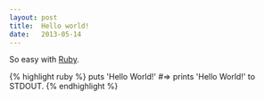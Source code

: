 ```yaml
---
layout: post
title:  Hello world!
date:   2013-05-14
---
```


So easy with [Ruby](http://www.ruby-lang.org/).

{% highlight ruby %}
puts 'Hello World!'
#=> prints 'Hello World!' to STDOUT.
{% endhighlight %}
